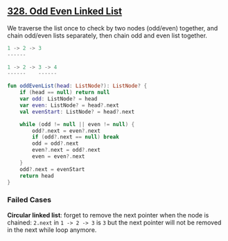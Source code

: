 ## [328. Odd Even Linked List](https://leetcode.com/problems/odd-even-linked-list/)

We traverse the list once to check by two nodes (odd/even) together, and chain odd/even lists separately, then chain odd and even list together.

```js
1 -> 2 -> 3
------

1 -> 2 -> 3 -> 4
------    ------
```

```kotlin
fun oddEvenList(head: ListNode?): ListNode? {
    if (head == null) return null
    var odd: ListNode? = head
    var even: ListNode? = head?.next
    val evenStart: ListNode? = head?.next

    while (odd != null || even != null) {
        odd?.next = even?.next
        if (odd?.next == null) break
        odd = odd?.next
        even?.next = odd?.next
        even = even?.next
    }
    odd?.next = evenStart
    return head
}
```

### Failed Cases
**Circular linked list**: forget to remove the next pointer when the node is chained: `2.next` in `1 -> 2 -> 3` is `3` but the next pointer will not be removed in the next while loop anymore.